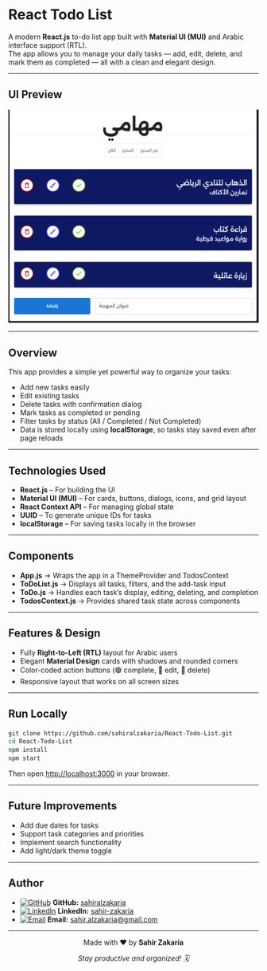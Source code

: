 # React Todo List

A modern **React.js** to-do list app built with **Material UI (MUI)** and Arabic interface support (RTL).  
The app allows you to manage your daily tasks — add, edit, delete, and mark them as completed — all with a clean and elegant design.

---

## UI Preview

![Screenshot](./src/assets/1.png)

---

## Overview

This app provides a simple yet powerful way to organize your tasks:

- Add new tasks easily
- Edit existing tasks
- Delete tasks with confirmation dialog
- Mark tasks as completed or pending
- Filter tasks by status (All / Completed / Not Completed)
- Data is stored locally using **localStorage**, so tasks stay saved even after page reloads

---

## Technologies Used

- **React.js** – For building the UI
- **Material UI (MUI)** – For cards, buttons, dialogs, icons, and grid layout
- **React Context API** – For managing global state
- **UUID** – To generate unique IDs for tasks
- **localStorage** – For saving tasks locally in the browser

---

## Components

- **App.js** → Wraps the app in a ThemeProvider and TodosContext
- **ToDoList.js** → Displays all tasks, filters, and the add-task input
- **ToDo.js** → Handles each task’s display, editing, deleting, and completion
- **TodosContext.js** → Provides shared task state across components

---

## Features & Design

- Fully **Right-to-Left (RTL)** layout for Arabic users
- Elegant **Material Design** cards with shadows and rounded corners
- Color-coded action buttons (🟢 complete, 🔵 edit, 🔴 delete)
- Responsive layout that works on all screen sizes

---

## Run Locally

```bash
git clone https://github.com/sahiralzakaria/React-Todo-List.git
cd React-Todo-List
npm install
npm start
```

Then open [http://localhost:3000](http://localhost:3000) in your browser.

---

## Future Improvements

- Add due dates for tasks
- Support task categories and priorities
- Implement search functionality
- Add light/dark theme toggle

---

## Author

- [![GitHub](https://img.shields.io/badge/GitHub-100000?style=flat&logo=github&logoColor=white)](https://github.com/sahiralzakaria) **GitHub:** [sahiralzakaria](https://github.com/sahiralzakaria)
- [![LinkedIn](https://img.shields.io/badge/LinkedIn-0A66C2?style=flat&logo=linkedin&logoColor=white)](https://www.linkedin.com/in/sahir-zakaria-39873531b) **LinkedIn:** [sahir-zakaria](https://www.linkedin.com/in/sahir-zakaria-39873531b)
- [![Email](https://img.shields.io/badge/Email-D14836?style=flat&logo=gmail&logoColor=white)](mailto:sahir.alzakaria@gmail.com) **Email:** sahir.alzakaria@gmail.com

---

<div align="center">
  <p>Made with ❤️ by <strong>Sahir Zakaria</strong></p>
  <p><em>Stay productive and organized! 🗓️</em></p>
</div>
